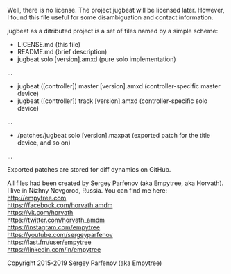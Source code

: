 Well, there is no license. The project jugbeat will be licensed later. However, I found this file useful for some disambiguation and contact information.

jugbeat as a ditributed project is a set of files named by a simple scheme:

- LICENSE.md (this file)
- README.md (brief description)
- jugbeat solo [version].amxd (pure solo implementation)

...

- jugbeat ([controller]) master [version].amxd (controller-specific master device)
- jugbeat ([controller]) track [version].amxd (controller-specific solo device)

...

- /patches/jugbeat solo [version].maxpat (exported patch for the title device, and so on)

...

Exported patches are stored for diff dynamics on GitHub.

All files had been created by Sergey Parfenov (aka Empytree, aka Horvath). I live in Nizhny Novgorod, Russia. You can find me here:  
http://empytree.com  
https://facebook.com/horvath.amdm  
https://vk.com/horvath  
https://twitter.com/horvath_amdm  
https://instagram.com/empytree  
https://youtube.com/sergeyparfenov  
https://last.fm/user/empytree  
https://linkedin.com/in/empytree

Copyright 2015-2019 Sergey Parfenov (aka Empytree)
